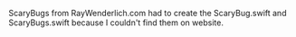 ScaryBugs from RayWenderlich.com
had to create the ScaryBug.swift and ScaryBugs.swift
because I couldn't find them on website.

